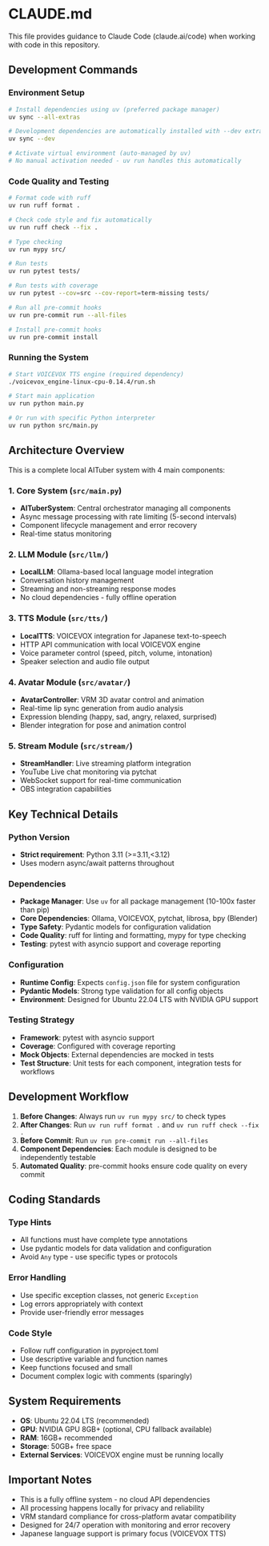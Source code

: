 # CLAUDE.md

This file provides guidance to Claude Code (claude.ai/code) when working with code in this repository.

## Development Commands

### Environment Setup
```bash
# Install dependencies using uv (preferred package manager)
uv sync --all-extras

# Development dependencies are automatically installed with --dev extras
uv sync --dev

# Activate virtual environment (auto-managed by uv)
# No manual activation needed - uv run handles this automatically
```

### Code Quality and Testing
```bash
# Format code with ruff
uv run ruff format .

# Check code style and fix automatically
uv run ruff check --fix .

# Type checking
uv run mypy src/

# Run tests
uv run pytest tests/

# Run tests with coverage
uv run pytest --cov=src --cov-report=term-missing tests/

# Run all pre-commit hooks
uv run pre-commit run --all-files

# Install pre-commit hooks
uv run pre-commit install
```

### Running the System
```bash
# Start VOICEVOX TTS engine (required dependency)
./voicevox_engine-linux-cpu-0.14.4/run.sh

# Start main application
uv run python main.py

# Or run with specific Python interpreter
uv run python src/main.py
```

## Architecture Overview

This is a complete local AITuber system with 4 main components:

### 1. Core System (`src/main.py`)
- **AITuberSystem**: Central orchestrator managing all components
- Async message processing with rate limiting (5-second intervals)
- Component lifecycle management and error recovery
- Real-time status monitoring

### 2. LLM Module (`src/llm/`)
- **LocalLLM**: Ollama-based local language model integration
- Conversation history management
- Streaming and non-streaming response modes
- No cloud dependencies - fully offline operation

### 3. TTS Module (`src/tts/`)
- **LocalTTS**: VOICEVOX integration for Japanese text-to-speech
- HTTP API communication with local VOICEVOX engine
- Voice parameter control (speed, pitch, volume, intonation)
- Speaker selection and audio file output

### 4. Avatar Module (`src/avatar/`)
- **AvatarController**: VRM 3D avatar control and animation
- Real-time lip sync generation from audio analysis
- Expression blending (happy, sad, angry, relaxed, surprised)
- Blender integration for pose and animation control

### 5. Stream Module (`src/stream/`)
- **StreamHandler**: Live streaming platform integration
- YouTube Live chat monitoring via pytchat
- WebSocket support for real-time communication
- OBS integration capabilities

## Key Technical Details

### Python Version
- **Strict requirement**: Python 3.11 (>=3.11,<3.12)
- Uses modern async/await patterns throughout

### Dependencies
- **Package Manager**: Use `uv` for all package management (10-100x faster than pip)
- **Core Dependencies**: Ollama, VOICEVOX, pytchat, librosa, bpy (Blender)
- **Type Safety**: Pydantic models for configuration validation
- **Code Quality**: ruff for linting and formatting, mypy for type checking
- **Testing**: pytest with asyncio support and coverage reporting

### Configuration
- **Runtime Config**: Expects `config.json` file for system configuration
- **Pydantic Models**: Strong type validation for all config objects
- **Environment**: Designed for Ubuntu 22.04 LTS with NVIDIA GPU support

### Testing Strategy
- **Framework**: pytest with asyncio support
- **Coverage**: Configured with coverage reporting
- **Mock Objects**: External dependencies are mocked in tests
- **Test Structure**: Unit tests for each component, integration tests for workflows

## Development Workflow

1. **Before Changes**: Always run `uv run mypy src/` to check types
2. **After Changes**: Run `uv run ruff format .` and `uv run ruff check --fix .`
3. **Before Commit**: Run `uv run pre-commit run --all-files`
4. **Component Dependencies**: Each module is designed to be independently testable
5. **Automated Quality**: pre-commit hooks ensure code quality on every commit

## Coding Standards

### Type Hints
- All functions must have complete type annotations
- Use pydantic models for data validation and configuration
- Avoid `Any` type - use specific types or protocols

### Error Handling
- Use specific exception classes, not generic `Exception`
- Log errors appropriately with context
- Provide user-friendly error messages

### Code Style
- Follow ruff configuration in pyproject.toml
- Use descriptive variable and function names
- Keep functions focused and small
- Document complex logic with comments (sparingly)

## System Requirements

- **OS**: Ubuntu 22.04 LTS (recommended)
- **GPU**: NVIDIA GPU 8GB+ (optional, CPU fallback available)
- **RAM**: 16GB+ recommended
- **Storage**: 50GB+ free space
- **External Services**: VOICEVOX engine must be running locally

## Important Notes

- This is a fully offline system - no cloud API dependencies
- All processing happens locally for privacy and reliability
- VRM standard compliance for cross-platform avatar compatibility
- Designed for 24/7 operation with monitoring and error recovery
- Japanese language support is primary focus (VOICEVOX TTS)
